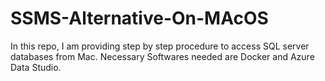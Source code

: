# SSMS-Alternative-On-MAcOS
In this repo, I am providing step by step procedure to access SQL server databases from Mac. Necessary Softwares needed are Docker and Azure Data Studio.
